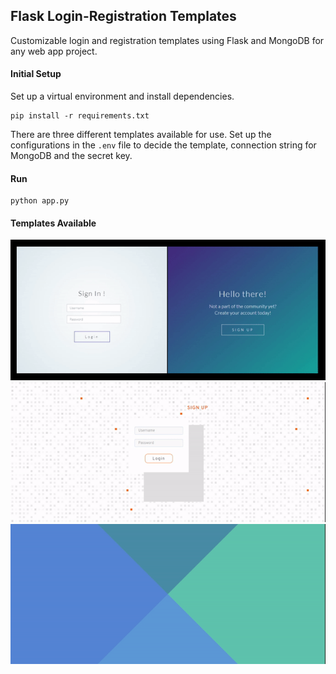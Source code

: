 ## Flask Login-Registration Templates 
Customizable login and registration templates using Flask and MongoDB for any web app project.

#### Initial Setup

Set up a virtual environment and install dependencies.
```
pip install -r requirements.txt
```
There are three different templates available for use. Set up the configurations in the `.env` file to decide the template, connection string for MongoDB and the secret key.<br>

#### Run 
```
python app.py
```

#### Templates Available

![Template1](docs\template1.gif)
![Template2](docs\template2.gif)
![Template3](docs\template3.gif)


